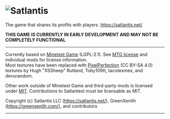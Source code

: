 # ![Satlantis](https://framerusercontent.com/images/m2O7ebDIaB99immMk2a5ptW7zPE.svg)

The game that shares its profits with players. https://satlantis.net/  

**THIS GAME IS CURRENTLY IN EARLY DEVELOPMENT AND MAY NOT BE COMPLETELY FUNCTIONAL**

----------

Currently based on [Minetest Game](https://github.com/minetest/minetest_game) (LGPL-2.1). See [MTG license](mods/minetest_game/LICENSE.txt) and individual mods for license information.  
Most textures have been replaced with [PixelPerfection](https://github.com/minetest-texture-packs/Pixel-Perfection) (CC BY-SA 4.0) textures by Hugh "XSSheep" Rutland, Toby109tt, tacotexmex, and devurandom.

Other work outside of Minetest Game and third-party mods is licensed under [MIT](LICENSE.txt). Contributions to Satlantest must be licensable as MIT.

Copyright (c) Satlantis LLC (https://satlantis.net/), GreenXenith (https://greenxenith.com/), and contributors  

----------
